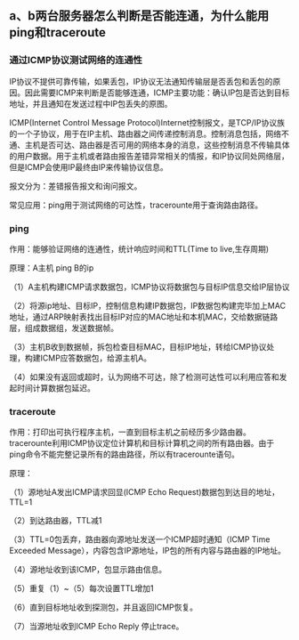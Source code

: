 ## a、b两台服务器怎么判断是否能连通，为什么能用ping和traceroute

### 通过ICMP协议测试网络的连通性

IP协议不提供可靠传输，如果丢包，IP协议无法通知传输层是否丢包和丢包的原因。因此需要ICMP来判断是否能够连通，ICMP主要功能：确认IP包是否达到目标地址，并且通知在发送过程中IP包丢失的原图。

ICMP(Internet Control Message Protocol)Internet控制报文，是TCP/IP协议族的一个子协议，用于在IP主机、路由器之间传递控制消息。控制消息包括，网络不通、主机是否可达、路由器是否可用的网络本身的消息，这些控制消息不传输具体的用户数据。用于主机或者路由报告差错异常相关的情报，和IP协议同处网络层，但是ICMP会使用IP最终由IP来传输协议信息。

报文分为：差错报告报文和询问报文。

常见应用：ping用于测试网络的可达性，tracerounte用于查询路由路径。



### ping

作用：能够验证网络的连通性，统计响应时间和TTL(Time to live,生存周期)

原理：A主机 ping B的ip

（1）A主机构建ICMP请求数据包，ICMP协议将数据包与目标IP信息交给IP层协议

（2）将源ip地址、目标IP，控制信息构建IP数据包，IP数据包构建完毕加上MAC地址，通过ARP映射表找出目标IP对应的MAC地址和本机MAC，交给数据链路层，组成数据组，发送数据帧。

（3）主机B收到数据帧，拆包检查目标MAC，目标IP地址，转给ICMP协议处理，构建ICMP应答数据包，给源主机A。

（4）如果没有返回或超时，认为网络不可达，除了检测可达性可以利用应答和发起时间计算数据包延迟。



### traceroute

作用：打印出可执行程序主机，一直到目标主机之前经历多少路由器。tracerounte利用ICMP协议定位计算机和目标计算机之间的所有路由器。由于ping命令不能完整记录所有的路由路径，所以有tracerounte语句。

原理：

（1）源地址A发出ICMP请求回显(ICMP Echo Request)数据包到达目的地址，TTL=1

（2）到达路由器，TTL减1

（3）TTL=0包丢弃，路由器向源地址发送一个ICMP超时通知（ICMP Time Exceeded Message），内容包含IP源地址，IP包的所有内容与路由器的IP地址。

（4）源地址收到该ICMP，包显示路由信息。

（5）重复（1）~（5）每次设置TTL增加1

（6）直到目标地址收到探测包，并且返回ICMP恢复。

（7）当源地址收到ICMP Echo Reply 停止trace。





